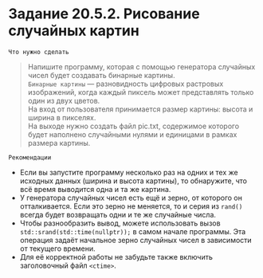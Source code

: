 # Задание 20.5.2. Рисование случайных картин
`Что нужно сделать`

> Напишите программу, которая с помощью генератора случайных чисел будет создавать бинарные картины.<br>
`Бинарные картины` — разновидность цифровых растровых изображений, когда каждый пиксель может представлять только один из двух цветов. <br>На вход от пользователя принимается размер картины: высота и ширина в пикселях. <br>На выходе нужно создать файл pic.txt, содержимое которого будет наполнено случайными нулями и единицами в рамках размера картины.

`Рекомендации`
* Если вы запустите программу несколько раз на одних и тех же исходных данных (ширина и высота картины), то обнаружите, что всё время выводится одна и та же картина.
* У генератора случайных чисел есть ещё и зерно, от которого он отталкивается. Если это зерно не меняется, то и серия из `rand()` всегда будет возвращать одни и те же случайные числа.
* Чтобы разнообразить вывод, можете использовать вызов `std::srand(std::time(nullptr));` в самом начале программы. Эта операция задаёт начальное зерно случайных чисел в зависимости от текущего времени. 
* Для её корректной работы не забудьте также включить заголовочный файл `<ctime>`.
